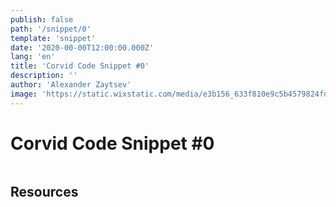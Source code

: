 ```yaml
---
publish: false
path: '/snippet/0'
template: 'snippet'
date: '2020-00-00T12:00:00.000Z'
lang: 'en'
title: 'Corvid Code Snippet #0'
description: ''
author: 'Alexander Zaytsev'
image: 'https://static.wixstatic.com/media/e3b156_633f810e9c5b4579824fdbcbe83bbda5~mv2.png'
---
```


# Corvid Code Snippet #0

```js
```

## Resources
